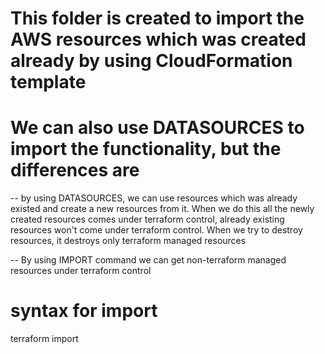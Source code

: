 # This folder is created to import the AWS resources which was created already by using CloudFormation template
# We can also use DATASOURCES to import the functionality, but the differences are 
-- by using DATASOURCES, we can use resources which was already existed and create a new resources from it. When we do this all the newly created resources comes under terraform control, already existing resources won't come under terraform control. When we try to destroy resources, it destroys only terraform managed resources

-- By using IMPORT command we can get non-terraform managed resources under terraform control

# syntax for import
terraform import <terraform-resource-name> <resource-id>